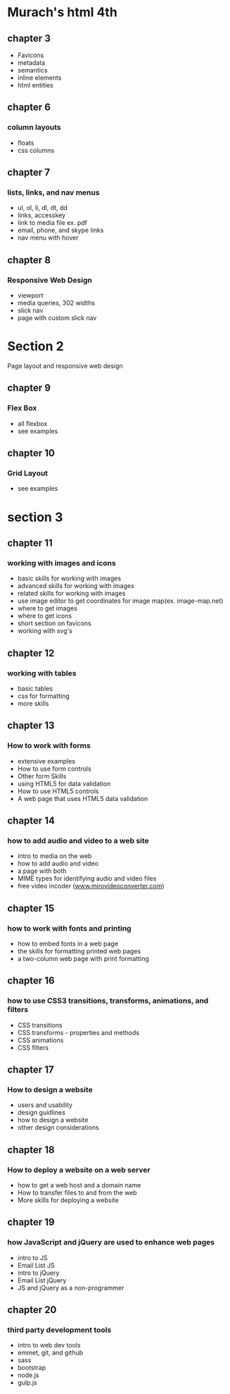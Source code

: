 # Murach's html 4th

## chapter 3

- Favicons
- metadata
- semantics
- inline elements
- html entities

## chapter 6

### column layouts

- floats
- css columns

## chapter 7

### lists, links, and nav menus

- ul, ol, li, dl, dt, dd
- links, accesskey
- link to media file ex. pdf
- email, phone, and skype links
- nav menu with hover

## chapter 8

### Responsive Web Design

- viewport
- media queries, 302 widths
- slick nav
- page with custom slick nav

# Section 2

Page layout and responsive web design

## chapter 9

### Flex Box

- all flexbox
- see examples

## chapter 10

### Grid Layout

- see examples

# section 3

## chapter 11

### working with images and icons

- basic skills for working with images
- advanced skills for working with images
- related skills for working with images
- use image editor to get coordinates for image map(ex. image-map.net)
- where to get images
- where to get icons
- short section on favicons
- working with svg's

## chapter 12

### working with tables

- basic tables
- css for formatting
- more skills

## chapter 13

### How to work with forms

- extensive examples
- How to use form controls
- Other form Skills
- using HTML5 for data validation
- How to use HTML5 controls
- A web page that uses HTML5 data validation

## chapter 14

### how to add audio and video to a web site

- intro to media on the web
- how to add audio and video
- a page with both
- MIME types for identifying audio and video files
- free video incoder (www.mirovideoconverter.com)

## chapter 15 
### how to work with fonts and printing

- how to embed fonts in a web page 
- the skills for formatting printed web pages
- a two-column web page with print formatting


## chapter 16 
### how to use CSS3 transitions, transforms, animations, and filters
- CSS transitions
- CSS transforms - properties and methods 
- CSS animations
- CSS filters

## chapter 17
### How to design a website
- users and usability
- design guidlines
- how to design a website
- other design considerations

## chapter 18
### How to deploy a website on a web server
- how to get a web host and a domain name
- How to transfer files to and from the web
- More skills for deploying a website

## chapter 19
### how JavaScript and jQuery are used to enhance web pages
- intro to JS 
- Email List JS
- intro to jQuery
- Email List jQuery
- JS and jQuery as a non-programmer

## chapter 20 
### third party development tools
- intro to web dev tools 
- emmet, git, and github
- sass
- bootstrap
- node.js
- gulp.js
